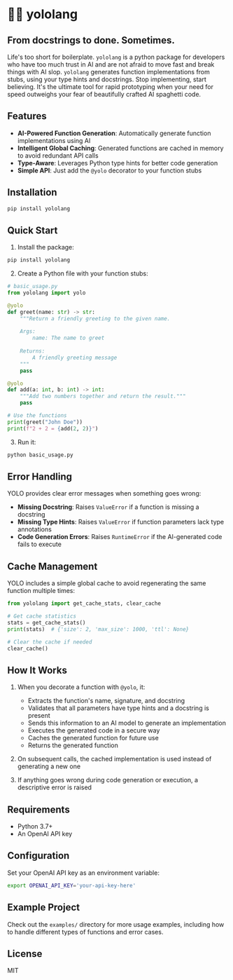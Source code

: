 # 🚀💥 yololang
## From docstrings to done. Sometimes.
Life's too short for boilerplate. `yololang` is a python package for developers who have too much trust in AI and are not afraid to move fast and break things with AI slop. 
`yololang` generates function implementations from stubs, using your type hints and docstrings. Stop implementing, start believing. It's the ultimate tool for rapid prototyping when your need for speed outweighs your fear of beautifully crafted AI spaghetti code.

## Features

- **AI-Powered Function Generation**: Automatically generate function implementations using AI
- **Intelligent Global Caching**: Generated functions are cached in memory to avoid redundant API calls
- **Type-Aware**: Leverages Python type hints for better code generation
- **Simple API**: Just add the `@yolo` decorator to your function stubs

## Installation

```bash
pip install yololang
```

## Quick Start

1. Install the package:
```bash
pip install yololang
```

2. Create a Python file with your function stubs:
```python
# basic_usage.py
from yololang import yolo

@yolo
def greet(name: str) -> str:
    """Return a friendly greeting to the given name.
    
    Args:
        name: The name to greet
        
    Returns:
        A friendly greeting message
    """
    pass

@yolo
def add(a: int, b: int) -> int:
    """Add two numbers together and return the result."""
    pass

# Use the functions
print(greet("John Doe"))
print(f"2 + 2 = {add(2, 2)}")
```

3. Run it:
```bash
python basic_usage.py
```

## Error Handling

YOLO provides clear error messages when something goes wrong:

- **Missing Docstring**: Raises `ValueError` if a function is missing a docstring
- **Missing Type Hints**: Raises `ValueError` if function parameters lack type annotations
- **Code Generation Errors**: Raises `RuntimeError` if the AI-generated code fails to execute

## Cache Management

YOLO includes a simple global cache to avoid regenerating the same function multiple times:

```python
from yololang import get_cache_stats, clear_cache

# Get cache statistics
stats = get_cache_stats()
print(stats)  # {'size': 2, 'max_size': 1000, 'ttl': None}

# Clear the cache if needed
clear_cache()
```

## How It Works

1. When you decorate a function with `@yolo`, it:
   - Extracts the function's name, signature, and docstring
   - Validates that all parameters have type hints and a docstring is present
   - Sends this information to an AI model to generate an implementation
   - Executes the generated code in a secure way
   - Caches the generated function for future use
   - Returns the generated function

2. On subsequent calls, the cached implementation is used instead of generating a new one

3. If anything goes wrong during code generation or execution, a descriptive error is raised

## Requirements

- Python 3.7+
- An OpenAI API key

## Configuration

Set your OpenAI API key as an environment variable:

```bash
export OPENAI_API_KEY='your-api-key-here'
```

## Example Project

Check out the `examples/` directory for more usage examples, including how to handle different types of functions and error cases.

## License

MIT